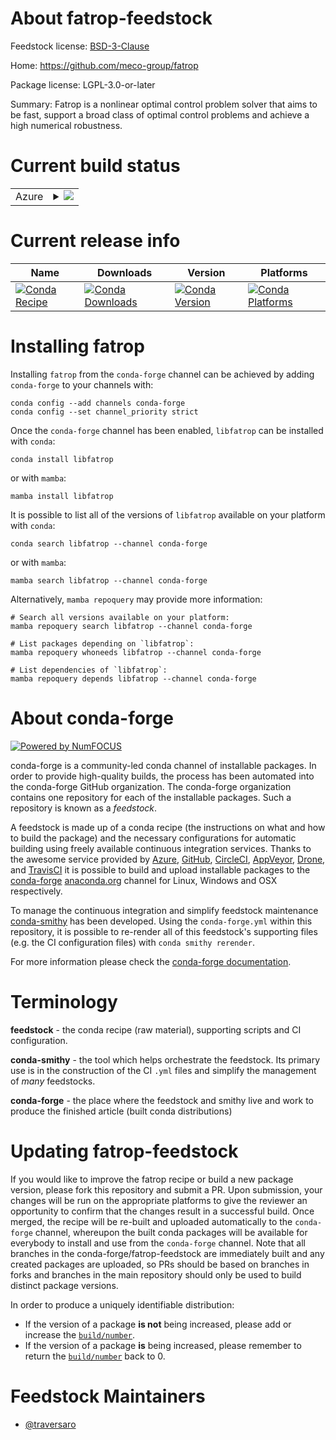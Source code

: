 About fatrop-feedstock
======================

Feedstock license: [BSD-3-Clause](https://github.com/conda-forge/fatrop-feedstock/blob/main/LICENSE.txt)

Home: https://github.com/meco-group/fatrop

Package license: LGPL-3.0-or-later

Summary: Fatrop is a nonlinear optimal control problem solver that aims to be fast, support a broad class of optimal control problems and achieve a high numerical robustness.

Current build status
====================


<table>
    
  <tr>
    <td>Azure</td>
    <td>
      <details>
        <summary>
          <a href="https://dev.azure.com/conda-forge/feedstock-builds/_build/latest?definitionId=23111&branchName=main">
            <img src="https://dev.azure.com/conda-forge/feedstock-builds/_apis/build/status/fatrop-feedstock?branchName=main">
          </a>
        </summary>
        <table>
          <thead><tr><th>Variant</th><th>Status</th></tr></thead>
          <tbody><tr>
              <td>linux_64</td>
              <td>
                <a href="https://dev.azure.com/conda-forge/feedstock-builds/_build/latest?definitionId=23111&branchName=main">
                  <img src="https://dev.azure.com/conda-forge/feedstock-builds/_apis/build/status/fatrop-feedstock?branchName=main&jobName=linux&configuration=linux%20linux_64_" alt="variant">
                </a>
              </td>
            </tr><tr>
              <td>linux_aarch64</td>
              <td>
                <a href="https://dev.azure.com/conda-forge/feedstock-builds/_build/latest?definitionId=23111&branchName=main">
                  <img src="https://dev.azure.com/conda-forge/feedstock-builds/_apis/build/status/fatrop-feedstock?branchName=main&jobName=linux&configuration=linux%20linux_aarch64_" alt="variant">
                </a>
              </td>
            </tr><tr>
              <td>linux_ppc64le</td>
              <td>
                <a href="https://dev.azure.com/conda-forge/feedstock-builds/_build/latest?definitionId=23111&branchName=main">
                  <img src="https://dev.azure.com/conda-forge/feedstock-builds/_apis/build/status/fatrop-feedstock?branchName=main&jobName=linux&configuration=linux%20linux_ppc64le_" alt="variant">
                </a>
              </td>
            </tr><tr>
              <td>osx_64</td>
              <td>
                <a href="https://dev.azure.com/conda-forge/feedstock-builds/_build/latest?definitionId=23111&branchName=main">
                  <img src="https://dev.azure.com/conda-forge/feedstock-builds/_apis/build/status/fatrop-feedstock?branchName=main&jobName=osx&configuration=osx%20osx_64_" alt="variant">
                </a>
              </td>
            </tr><tr>
              <td>osx_arm64</td>
              <td>
                <a href="https://dev.azure.com/conda-forge/feedstock-builds/_build/latest?definitionId=23111&branchName=main">
                  <img src="https://dev.azure.com/conda-forge/feedstock-builds/_apis/build/status/fatrop-feedstock?branchName=main&jobName=osx&configuration=osx%20osx_arm64_" alt="variant">
                </a>
              </td>
            </tr>
          </tbody>
        </table>
      </details>
    </td>
  </tr>
</table>

Current release info
====================

| Name | Downloads | Version | Platforms |
| --- | --- | --- | --- |
| [![Conda Recipe](https://img.shields.io/badge/recipe-libfatrop-green.svg)](https://anaconda.org/conda-forge/libfatrop) | [![Conda Downloads](https://img.shields.io/conda/dn/conda-forge/libfatrop.svg)](https://anaconda.org/conda-forge/libfatrop) | [![Conda Version](https://img.shields.io/conda/vn/conda-forge/libfatrop.svg)](https://anaconda.org/conda-forge/libfatrop) | [![Conda Platforms](https://img.shields.io/conda/pn/conda-forge/libfatrop.svg)](https://anaconda.org/conda-forge/libfatrop) |

Installing fatrop
=================

Installing `fatrop` from the `conda-forge` channel can be achieved by adding `conda-forge` to your channels with:

```
conda config --add channels conda-forge
conda config --set channel_priority strict
```

Once the `conda-forge` channel has been enabled, `libfatrop` can be installed with `conda`:

```
conda install libfatrop
```

or with `mamba`:

```
mamba install libfatrop
```

It is possible to list all of the versions of `libfatrop` available on your platform with `conda`:

```
conda search libfatrop --channel conda-forge
```

or with `mamba`:

```
mamba search libfatrop --channel conda-forge
```

Alternatively, `mamba repoquery` may provide more information:

```
# Search all versions available on your platform:
mamba repoquery search libfatrop --channel conda-forge

# List packages depending on `libfatrop`:
mamba repoquery whoneeds libfatrop --channel conda-forge

# List dependencies of `libfatrop`:
mamba repoquery depends libfatrop --channel conda-forge
```


About conda-forge
=================

[![Powered by
NumFOCUS](https://img.shields.io/badge/powered%20by-NumFOCUS-orange.svg?style=flat&colorA=E1523D&colorB=007D8A)](https://numfocus.org)

conda-forge is a community-led conda channel of installable packages.
In order to provide high-quality builds, the process has been automated into the
conda-forge GitHub organization. The conda-forge organization contains one repository
for each of the installable packages. Such a repository is known as a *feedstock*.

A feedstock is made up of a conda recipe (the instructions on what and how to build
the package) and the necessary configurations for automatic building using freely
available continuous integration services. Thanks to the awesome service provided by
[Azure](https://azure.microsoft.com/en-us/services/devops/), [GitHub](https://github.com/),
[CircleCI](https://circleci.com/), [AppVeyor](https://www.appveyor.com/),
[Drone](https://cloud.drone.io/welcome), and [TravisCI](https://travis-ci.com/)
it is possible to build and upload installable packages to the
[conda-forge](https://anaconda.org/conda-forge) [anaconda.org](https://anaconda.org/)
channel for Linux, Windows and OSX respectively.

To manage the continuous integration and simplify feedstock maintenance
[conda-smithy](https://github.com/conda-forge/conda-smithy) has been developed.
Using the ``conda-forge.yml`` within this repository, it is possible to re-render all of
this feedstock's supporting files (e.g. the CI configuration files) with ``conda smithy rerender``.

For more information please check the [conda-forge documentation](https://conda-forge.org/docs/).

Terminology
===========

**feedstock** - the conda recipe (raw material), supporting scripts and CI configuration.

**conda-smithy** - the tool which helps orchestrate the feedstock.
                   Its primary use is in the construction of the CI ``.yml`` files
                   and simplify the management of *many* feedstocks.

**conda-forge** - the place where the feedstock and smithy live and work to
                  produce the finished article (built conda distributions)


Updating fatrop-feedstock
=========================

If you would like to improve the fatrop recipe or build a new
package version, please fork this repository and submit a PR. Upon submission,
your changes will be run on the appropriate platforms to give the reviewer an
opportunity to confirm that the changes result in a successful build. Once
merged, the recipe will be re-built and uploaded automatically to the
`conda-forge` channel, whereupon the built conda packages will be available for
everybody to install and use from the `conda-forge` channel.
Note that all branches in the conda-forge/fatrop-feedstock are
immediately built and any created packages are uploaded, so PRs should be based
on branches in forks and branches in the main repository should only be used to
build distinct package versions.

In order to produce a uniquely identifiable distribution:
 * If the version of a package **is not** being increased, please add or increase
   the [``build/number``](https://docs.conda.io/projects/conda-build/en/latest/resources/define-metadata.html#build-number-and-string).
 * If the version of a package **is** being increased, please remember to return
   the [``build/number``](https://docs.conda.io/projects/conda-build/en/latest/resources/define-metadata.html#build-number-and-string)
   back to 0.

Feedstock Maintainers
=====================

* [@traversaro](https://github.com/traversaro/)

